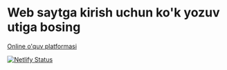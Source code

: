 # Web saytga kirish uchun ko'k yozuv utiga bosing
 [Online o'quv platformasi](https://onlinelearingcourse.netlify.app/)

 [![Netlify Status](https://api.netlify.com/api/v1/badges/26e3d004-b3b2-4f7e-9100-b56114e2f99f/deploy-status)](https://app.netlify.com/sites/onlinelearingcourseapp/deploys)